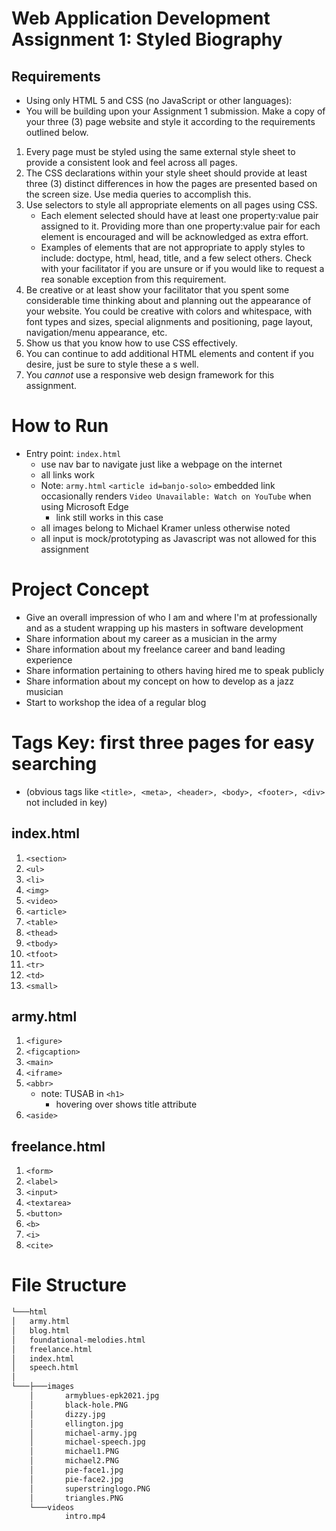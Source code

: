 # Web Application Development Assignment 1: Styled Biography

## Requirements

* Using only HTML 5 and CSS (no JavaScript or other languages):
* You will be building upon your Assignment 1 submission. Make a copy of your
three (3) page website and style it according to the requirements outlined below.
1. Every page must be styled using the same external style sheet to provide
   a consistent look and feel across all pages.
2. The CSS declarations within your style sheet should provide at least three
   (3) distinct differences in how the pages are presented based on the
   screen size. Use media queries to accomplish this.
3. Use selectors to style all appropriate elements on all pages using CSS.
   * Each element selected should have at least one property:value pair
   assigned to it. Providing more than one property:value pair for each
   element is encouraged and will be acknowledged as extra effort.
   * Examples of elements that are not appropriate to apply styles to
   include: doctype, html, head, title, and a few select others. Check
   with your facilitator if you are unsure or if you would like to request a
   rea sonable exception from this requirement.
4. Be creative or at least show your facilitator that you spent some
   considerable time thinking about and planning out the appearance of your
   website. You could be creative with colors and whitespace, with font types
   and sizes, special alignments and positioning, page layout,
   navigation/menu appearance, etc.
5. Show us that you know how to use CSS effectively.
6. You can continue to add additional HTML elements and content if you
   desire, just be sure to style these a s well.
7. You _*cannot*_ use a responsive web design framework for this assignment.

# How to Run
* Entry point: ```index.html```
  * use nav bar to navigate just like a webpage on the internet
  * all links work
  * Note: ```army.html``` ```<article id=banjo-solo>``` embedded link occasionally renders ```Video Unavailable: Watch on YouTube``` when using Microsoft Edge
    * link still works in this case
  * all images belong to Michael Kramer unless otherwise noted
  * all input is mock/prototyping as Javascript was not allowed for this assignment 

# Project Concept
* Give an overall impression of who I am and where I'm at professionally and as a student wrapping up his masters in software development
* Share information about my career as a musician in the army
* Share information about my freelance career and band leading experience
* Share information pertaining to others having hired me to speak publicly 
* Share information about my concept on how to develop as a jazz musician
* Start to workshop the idea of a regular blog 

# Tags Key: first three pages for easy searching 
* (obvious tags like ```<title>, <meta>, <header>, <body>, <footer>, <div> ``` not included in key)

## index.html
1. ```<section>```
2. ```<ul>```
3. ```<li>```
4. ```<img>```
5. ```<video>```
6. ```<article>```
7. ```<table>```
8. ```<thead>```
9. ```<tbody>```
10. ```<tfoot>```
11. ```<tr>```
12. ```<td>```
13. ```<small>```

## army.html
1. ```<figure>```
2. ```<figcaption>```
3. ```<main>```
4. ```<iframe>```
5. ```<abbr>```
   * note: TUSAB in ```<h1>```
     * hovering over shows title attribute
6. ````<aside>````

## freelance.html
1. ```<form>```
2. ```<label>```
3. ```<input>```
4. ```<textarea>```
5. ```<button>```
6. ```<b>```
7. ```<i>```
8. ```<cite>```

# File Structure
```html
└───html
│   army.html
│   blog.html
│   foundational-melodies.html
│   freelance.html
│   index.html
│   speech.html
│
└───├───images
    │       armyblues-epk2021.jpg
    │       black-hole.PNG
    │       dizzy.jpg
    │       ellington.jpg
    │       michael-army.jpg
    │       michael-speech.jpg
    │       michael1.PNG
    │       michael2.PNG
    │       pie-face1.jpg
    │       pie-face2.jpg
    │       superstringlogo.PNG
    │       triangles.PNG
    └───videos
            intro.mp4
```
